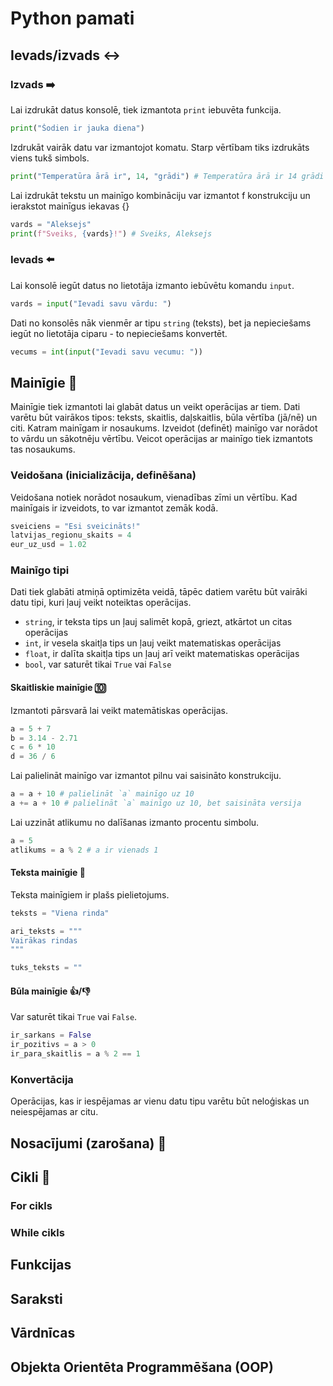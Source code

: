 # Python pamati

## Ievads/izvads ↔️
### Izvads ➡️
Lai izdrukāt datus konsolē, tiek izmantota `print` iebuvēta funkcija.
```python
print("Šodien ir jauka diena")
```

Izdrukāt vairāk datu var izmantojot komatu. Starp vērtībam tiks izdrukāts viens tukš simbols.
```python
print("Temperatūra ārā ir", 14, "grādi") # Temperatūra ārā ir 14 grādi
```

Lai izdrukāt tekstu un mainīgo kombināciju var izmantot f konstrukciju un ierakstot mainīgus iekavas {}
```python
vards = "Aleksejs"
print(f"Sveiks, {vards}!") # Sveiks, Aleksejs
```

### Ievads ⬅️
Lai konsolē iegūt datus no lietotāja izmanto iebūvētu komandu `input`.
```python
vards = input("Ievadi savu vārdu: ")
```

Dati no konsolēs nāk vienmēr ar tipu `string` (teksts), bet ja nepieciešams iegūt no lietotāja ciparu - to nepieciešams konvertēt.
```python
vecums = int(input("Ievadi savu vecumu: "))
```

## Mainīgie 💾
Mainīgie tiek izmantoti lai glabāt datus un veikt operācijas ar tiem. Dati varētu būt vairākos tipos: teksts, skaitlis, daļskaitlis, būla vērtība (jā/nē) un citi. Katram mainīgam ir nosaukums. Izveidot (definēt) mainīgo var norādot to vārdu un sākotnēju vērtību. Veicot operācijas ar mainīgo tiek izmantots tas nosaukums.

### Veidošana (inicializācija, definēšana)
Veidošana notiek norādot nosaukum, vienadības zīmi un vērtību. Kad mainīgais ir izveidots, to var izmantot zemāk kodā.
```python
sveiciens = "Esi sveicināts!"
latvijas_regionu_skaits = 4
eur_uz_usd = 1.02
```

### Mainīgo tipi
Dati tiek glabāti atmiņā optimizēta veidā, tāpēc datiem varētu būt vairāki datu tipi, kuri ļauj veikt noteiktas operācijas.
- `string`, ir teksta tips un ļauj salimēt kopā, griezt, atkārtot un citas operācijas
- `int`, ir vesela skaitļa tips un ļauj veikt matematiskas operācijas
- `float`, ir dalīta skaitļa tips un ļauj arī veikt matematiskas operācijas 
- `bool`, var saturēt tikai `True` vai `False`

#### Skaitliskie mainīgie 🔟

Izmantoti pārsvarā lai veikt matemātiskas operācijas.
```python
a = 5 + 7
b = 3.14 - 2.71
c = 6 * 10
d = 36 / 6
```

Lai palielināt mainīgo var izmantot pilnu vai saisināto konstrukciju.
```python
a = a + 10 # palielināt `a` mainīgo uz 10
a += a + 10 # palielināt `a` mainīgo uz 10, bet saisināta versija
```

Lai uzzināt atlikumu no dalīšanas izmanto procentu simbolu.
```python
a = 5
atlikums = a % 2 # a ir vienads 1
```

#### Teksta mainīgie 💬
Teksta mainīgiem ir plašs pielietojums.

```python
teksts = "Viena rinda"

ari_teksts = """
Vairākas rindas
"""

tuks_teksts = ""
```

#### Būla mainīgie 👍/👎
Var saturēt tikai `True` vai `False`.

```python
ir_sarkans = False
ir_pozitivs = a > 0
ir_para_skaitlis = a % 2 == 1
```

### Konvertācija 
Operācijas, kas ir iespējamas ar vienu datu tipu varētu būt neloģiskas un neiespējamas ar citu.


### 


## Nosacījumi (zarošana) 🚦


## Cikli 🔁

### For cikls

### While cikls



## Funkcijas


## Saraksti


## Vārdnīcas


## Objekta Orientēta Programmēšana (OOP)


